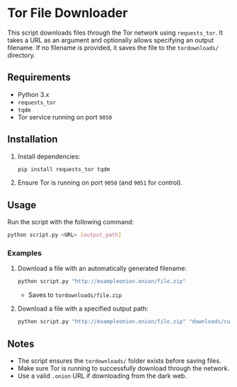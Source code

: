 # Tor File Downloader

This script downloads files through the Tor network using `requests_tor`. It takes a URL as an argument and optionally allows specifying an output filename. If no filename is provided, it saves the file to the `tordownloads/` directory.

## Requirements

- Python 3.x
- `requests_tor`
- `tqdm`
- Tor service running on port `9050`

## Installation

1. Install dependencies:
   ```sh
   pip install requests_tor tqdm
   ```
2. Ensure Tor is running on port `9050` (and `9051` for control).

## Usage

Run the script with the following command:

```sh
python script.py <URL> [output_path]
```

### Examples

1. Download a file with an automatically generated filename:
   ```sh
   python script.py "http://exampleonion.onion/file.zip"
   ```
   - Saves to `tordownloads/file.zip`

2. Download a file with a specified output path:
   ```sh
   python script.py "http://exampleonion.onion/file.zip" "downloads/custom.zip"
   ```

## Notes

- The script ensures the `tordownloads/` folder exists before saving files.
- Make sure Tor is running to successfully download through the network.
- Use a valid `.onion` URL if downloading from the dark web.

